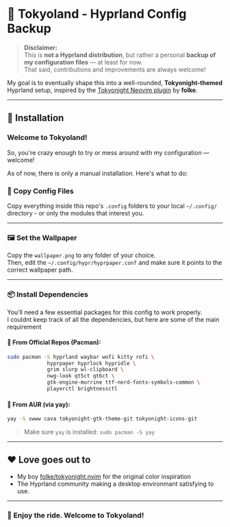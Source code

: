 # 🌃 Tokyoland - Hyprland Config Backup

> **Disclaimer:**  
> This is **not a Hyprland distribution**, but rather a personal **backup of my configuration files** — at least for now.  
> That said, contributions and improvements are always welcome!

My goal is to eventually shape this into a well-rounded, **Tokyonight-themed** Hyprland setup, inspired by the [Tokyonight Neovim plugin](https://github.com/folke/tokyonight.nvim) by **folke**.

---

## 🚀 Installation

### Welcome to Tokyoland!
So, you're crazy enough to try or mess around with my configuration — welcome!

As of now, there is only a manual installation. Here's what to do:

### 📁 Copy Config Files
Copy everything inside this repo's `.config` folders to your local `~/.config/` directory - or only the modules that interest you.

---

### 🖼️ Set the Wallpaper
Copy the `wallpaper.png` to any folder of your choice.  
Then, edit the `~/.config/hypr/hyprpaper.conf` and make sure it points to the correct wallpaper path.

---

### 📦 Install Dependencies

You’ll need a few essential packages for this config to work properly.  
I couldnt keep track of all the dependencies, but here are some of the main requirement

#### 🧪 From Official Repos (Pacman):
```bash
sudo pacman -S hyprland waybar wofi kitty rofi \
             hyprpaper hyprlock hypridle \
             grim slurp wl-clipboard \
             nwg-look qt5ct qt6ct \
             gtk-engine-murrine ttf-nerd-fonts-symbols-common \
             playerctl brightnessctl
```

#### 🧪 From AUR (via yay):
```bash
yay -S swww cava tokyonight-gtk-theme-git tokyonight-icons-git
```

> Make sure `yay` is installed: `sudo pacman -S yay`

---

## ❤️ Love goes out to

- My boy [folke/tokyonight.nvim](https://github.com/folke/tokyonight.nvim) for the original color inspiration
- The Hyprland community making a desktop environmant satisfying to use.

---

### 🧪 Enjoy the ride. Welcome to **Tokyoland**!
